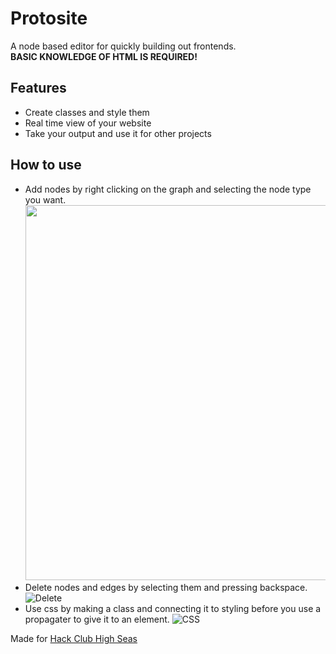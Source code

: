 # Protosite  
A node based editor for quickly building out frontends.  
**BASIC KNOWLEDGE OF HTML IS REQUIRED!**
## Features
* Create classes and style them
* Real time view of your website
* Take your output and use it for other projects
## How to use
* Add nodes by right clicking on the graph and selecting the node type you want.
  <img src="https://cloud-oz71vxww9-hack-club-bot.vercel.app/0screenshot_2025-01-29_181503.png" width="600">  
* Delete nodes and edges by selecting them and pressing backspace.  
  ![Delete](https://cloud-e05w99kfo-hack-club-bot.vercel.app/0delete.gif)
* Use css by making a class and connecting it to styling before you use a propagater to give it to an element.
  ![CSS](https://cloud-lm8to7w6u-hack-club-bot.vercel.app/0classes.gif)
    
Made for [Hack Club High Seas](https://highseas.hackclub.com/)
